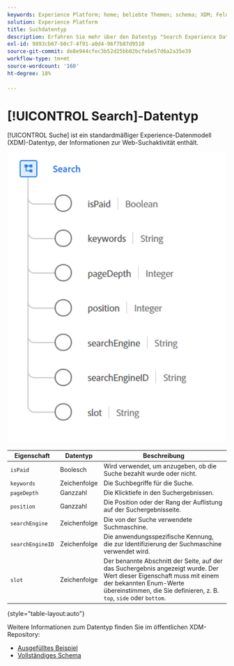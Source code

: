 ```yaml
---
keywords: Experience Platform; home; beliebte Themen; schema; XDM; Felder; Schemas; Schemas; Suche; Datentyp; Datentyp; Datentyp;
solution: Experience Platform
title: Suchdatentyp
description: Erfahren Sie mehr über den Datentyp "Search Experience Data Model"(XDM).
exl-id: 9893cb67-b0c7-4f91-a0d4-96f7b87d9510
source-git-commit: de8e944cfec3b52d25bb02bcfebe57d6a2a35e39
workflow-type: tm+mt
source-wordcount: '160'
ht-degree: 18%

---
```


# [!UICONTROL Search]-Datentyp

[!UICONTROL Suche] ist ein standardmäßiger Experience-Datenmodell (XDM)-Datentyp, der Informationen zur Web-Suchaktivität enthält.

<img src="../images/data-types/search.PNG" width="500" /><br />

| Eigenschaft | Datentyp | Beschreibung |
| --- | --- | --- |
| `isPaid` | Boolesch | Wird verwendet, um anzugeben, ob die Suche bezahlt wurde oder nicht. |
| `keywords` | Zeichenfolge | Die Suchbegriffe für die Suche. |
| `pageDepth` | Ganzzahl | Die Klicktiefe in den Suchergebnissen. |
| `position` | Ganzzahl | Die Position oder der Rang der Auflistung auf der Suchergebnisseite. |
| `searchEngine` | Zeichenfolge | Die von der Suche verwendete Suchmaschine. |
| `searchEngineID` | Zeichenfolge | Die anwendungsspezifische Kennung, die zur Identifizierung der Suchmaschine verwendet wird. |
| `slot` | Zeichenfolge | Der benannte Abschnitt der Seite, auf der das Suchergebnis angezeigt wurde. Der Wert dieser Eigenschaft muss mit einem der bekannten Enum-Werte übereinstimmen, die Sie definieren, z. B. `top`, `side` oder `bottom`. |

{style="table-layout:auto"}

Weitere Informationen zum Datentyp finden Sie im öffentlichen XDM-Repository:

* [Ausgefülltes Beispiel](https://github.com/adobe/xdm/blob/master/components/datatypes/search.example.1.json)
* [Vollständiges Schema](https://github.com/adobe/xdm/blob/master/components/datatypes/search.schema.json)
